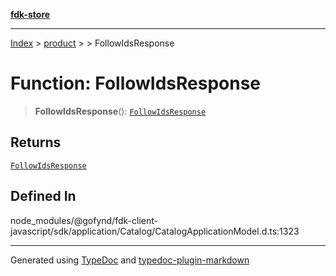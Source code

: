 [**fdk-store**](../../../README.md)
***

[Index](../../../API.md) > [product](../../README.md) > [<internal>](../README.md) > FollowIdsResponse

# Function: FollowIdsResponse

> **FollowIdsResponse**(): [`FollowIdsResponse`](../type-aliases/type-alias.FollowIdsResponse.md)

## Returns

[`FollowIdsResponse`](../type-aliases/type-alias.FollowIdsResponse.md)

## Defined In

node\_modules/@gofynd/fdk-client-javascript/sdk/application/Catalog/CatalogApplicationModel.d.ts:1323

***
Generated using [TypeDoc](https://typedoc.org/) and [typedoc-plugin-markdown](https://www.npmjs.com/package/typedoc-plugin-markdown)
